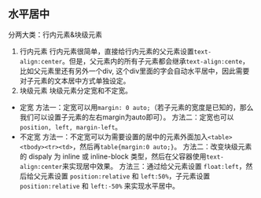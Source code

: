 ## 水平居中
分两大类：行内元素&块级元素
1. 行内元素
行内元素很简单，直接给行内元素的父元素设置`text-align:center`。但是，父元素内的所有子元素都会继承`text-align:cente`，比如父元素里还有另外一个div, 这个div里面的字会自动水平居中，因此需要对子元素的文本居中方式单独设定。
2. 块级元素
块级元素分定宽和不定宽。
* 定宽
方法一：定宽可以用`margin: 0 auto;`（若子元素的宽度是已知的，那么我们可以设置子元素的左右margin为auto即可）。
方法二：定宽也可以`position, left, margin-left`。
* 不定宽
方法一：不定宽可以为需要设置的居中的元素外面加入`<table><tbody><tr><td>`，然后再`table{margin:0 auto;}`。
方法二：改变块级元素的 dispaly 为 inline 或 inline-block 类型，然后在父容器使用`text-align:center`来实现居中效果。
方法三：通过给父元素设置 `float:left`，然后给父元素设置 `position:relative` 和 `left:50%`，子元素设置 `position:relative` 和 `left:-50%` 来实现水平居中。


